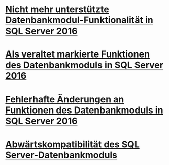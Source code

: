 # [Nicht mehr unterstützte Datenbankmodul-Funktionalität in SQL Server 2016](discontinued-database-engine-functionality-in-sql-server-2016.md)
# [Als veraltet markierte Funktionen des Datenbankmoduls in SQL Server 2016](deprecated-database-engine-features-in-sql-server-2016.md)
# [Fehlerhafte Änderungen an Funktionen des Datenbankmoduls in SQL Server 2016](breaking-changes-to-database-engine-features-in-sql-server-2016.md)
# [Abwärtskompatibilität des SQL Server-Datenbankmoduls](sql-server-database-engine-backward-compatibility.md)
